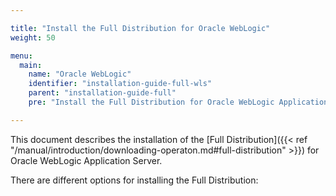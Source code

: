 ```yaml
---

title: "Install the Full Distribution for Oracle WebLogic"
weight: 50

menu:
  main:
    name: "Oracle WebLogic"
    identifier: "installation-guide-full-wls"
    parent: "installation-guide-full"
    pre: "Install the Full Distribution for Oracle WebLogic Application Server."

---
```


This document describes the installation of the [Full Distribution]({{< ref "/manual/introduction/downloading-operaton.md#full-distribution" >}}) for Oracle WebLogic Application Server.

There are different options for installing the Full Distribution:
